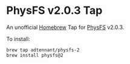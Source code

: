 # PhysFS v2.0.3 Tap
An unofficial [Homebrew](http://brew.sh/) Tap for [PhysFS](https://icculus.org/physfs/) v2.0.3.

To install:
```
brew tap adtennant/physfs-2
brew install physfs@2
```
